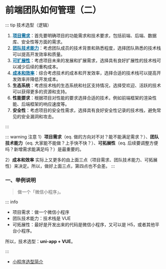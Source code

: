 # 前端团队如何管理（二）

::: tip 技术选型（逻辑）

1. **<u style="color:#069;">项目需求</u>**：首先要明确项目的功能需求和技术要求，包括前端、后端、数据库、安全性等方面的需求。
2. **<u style="color:#069;">团队技术能力</u>**：考虑团队成员的技术背景和熟悉程度，选择团队熟悉的技术栈可以提高开发效率和质量。
3. **<u style="color:#069;">可扩展性</u>**：考虑项目未来的发展和扩展需求，选择具有良好扩展性的技术栈可以减少后续的重构成本。
4. **<u style="color:#069;">成本和效率</u>**：综合考虑技术的成本和开发效率，选择合适的技术栈可以提高开发效率并降低开发成本。
5. **生态系统**：考虑技术栈的生态系统和社区支持情况，选择受欢迎、活跃的技术可以获得更多的资源和支持。
6. **性能要求**：根据项目对性能的要求选择合适的技术，例如前端框架的渲染性能、后端框架的响应速度等。
7. **安全性**：考虑项目的安全性需求，选择具有良好安全性记录的技术栈，避免常见的安全漏洞和攻击。

:::

::: warning 注意
1）**项目需求**（eq. 做的方向对不对？能不能满足需求？）、**团队技术能力**（eq. 大家能不能做？上手快不快？）、**可拓展性**（eq. 后续要调整方便吗？新增需求能满足吗？）是最重要的。

2）**成本和效率** 实际上又更多的由上面三点（项目需求、团队技术能力、可拓展性）来决定。所以，做好上面三点，第四点也不会差。
:::

### 一、举例说明

> 做一个「微信小程序」。

::: info

- 项目需求：做一个微信小程序
- 团队技术能力：技术栈是 VUE
- 可拓展性：最好是开发出来的代码是微信小程序，又可以是 H5，或者其他平台小程序。

所以，技术选型：**uni-app + VUE**。

:::

- [小程序选型简介](/mp/base/1_introduction-to-applets.md)
